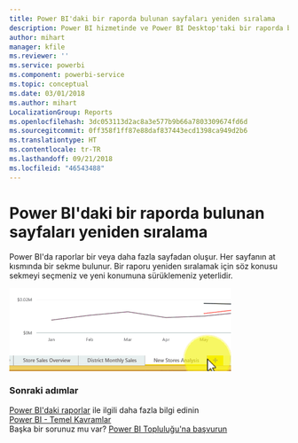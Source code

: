 ```yaml
---
title: Power BI'daki bir raporda bulunan sayfaları yeniden sıralama
description: Power BI hizmetinde ve Power BI Desktop'taki bir raporda bulunan sayfaları yeniden sıralama
author: mihart
manager: kfile
ms.reviewer: ''
ms.service: powerbi
ms.component: powerbi-service
ms.topic: conceptual
ms.date: 03/01/2018
ms.author: mihart
LocalizationGroup: Reports
ms.openlocfilehash: 3dc053113d2ac8a3e577b9b66a7803309674fd6d
ms.sourcegitcommit: 0ff358f1ff87e88daf837443ecd1398ca949d2b6
ms.translationtype: HT
ms.contentlocale: tr-TR
ms.lasthandoff: 09/21/2018
ms.locfileid: "46543488"
---
```

# <a name="reorder-pages-in-a-report-in-power-bi"></a>Power BI'daki bir raporda bulunan sayfaları yeniden sıralama
Power BI'da raporlar bir veya daha fazla sayfadan oluşur.  Her sayfanın at kısmında bir sekme bulunur.  Bir raporu yeniden sıralamak için söz konusu sekmeyi seçmeniz ve yeni konumuna sürüklemeniz yeterlidir.

![video](media/service-report-reorder-pages/reorder.gif)

### <a name="next-steps"></a>Sonraki adımlar
[Power BI'daki raporlar](consumer/end-user-reports.md) ile ilgili daha fazla bilgi edinin  
[Power BI - Temel Kavramlar](consumer/end-user-basic-concepts.md)  
Başka bir sorunuz mu var? [Power BI Topluluğu'na başvurun](http://community.powerbi.com/)

